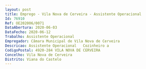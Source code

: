 ```yaml
--- 
layout: post
title: Emprego - Vila Nova de Cerveira - Assistente Operacional
Id: 76910
Ref: OE202006/0071
DataAbertura: 2020-06-03
DataFecho: 2020-06-12
Trabalho: Assistente Operacional
Empregador: Câmara Municipal de Vila Nova de Cerveira
Descricao: Assistente Operacional   Cozinheiro a
CodigoPostal: 4920-284 VILA NOVA DE CERVEIRA
Concelho: Vila Nova de Cerveira
Distrito: Viana do Castelo
--- 
```

